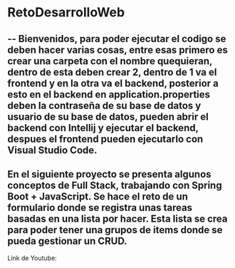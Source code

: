 # RetoDesarrolloWeb
--
Bienvenidos, para poder ejecutar el codigo se deben hacer varias cosas, entre esas primero es crear una carpeta con el nombre quequieran, dentro de esta deben crear 2,
dentro de 1 va el frontend y en la otra va el backend, posterior a esto en el backend en application.properties deben la contraseña de su base de datos y usuario de su base de datos,
pueden abrir el backend con Intellij y ejecutar el backend, despues el frontend pueden ejecutarlo con Visual Studio Code.
-
En el siguiente proyecto se presenta algunos conceptos de Full Stack, trabajando con Spring Boot + JavaScript.
Se hace el reto de un formulario donde se registra unas tareas basadas en una lista por hacer. 
Esta lista se crea para poder tener una grupos de items donde se pueda gestionar un CRUD.
-
Link de Youtube:

